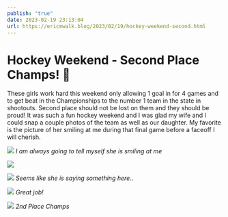 ```yaml
---
publish: "true"
date: 2023-02-19 23:13:04
url: https://ericmwalk.blog/2023/02/19/hockey-weekend-second.html
---
```


# Hockey Weekend - Second Place Champs! 🏒

These girls work hard this weekend only allowing 1 goal in for 4 games and to get beat in the Championships to the number 1 team in the state in shootouts. Second place should not be lost on them and they should be proud! It was such a fun hockey weekend and I was glad my wife and I could snap a couple photos of the team as well as our daughter. My favorite is the picture of her smiling at me during that final game before a faceoff I will cherish.

![](https://ericmwalk.blog/uploads/2023/3e4180156b.jpg)
*I am always going to tell myself she is smiling at me*

![](https://ericmwalk.blog/uploads/2023/c1953091f1.jpg)

![](https://ericmwalk.blog/uploads/2023/e3a238d7d7.jpg)
*Seems like she is saying something here..*

![](https://ericmwalk.blog/uploads/2023/2a2f29f5ef.jpg)
*Great job!*

![](https://ericmwalk.blog/uploads/2023/f56d3477f8.jpg)
*2nd Place Champs*
